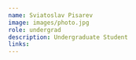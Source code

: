 ```yaml
---
name: Sviatoslav Pisarev
image: images/photo.jpg
role: undergrad
description: Undergraduate Student
links:
---
```


